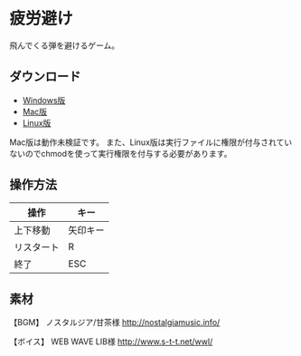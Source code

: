 疲労避け
========

飛んでくる弾を避けるゲーム。

ダウンロード
------------

- [Windows版](https://github.com/kusabashira/hirouyoke/releases/download/v1.0.0/hirouyoke_window.zip)
- [Mac版](https://github.com/kusabashira/hirouyoke/releases/download/v1.0.0/hirouyoke_mac.zip)
- [Linux版](https://github.com/kusabashira/hirouyoke/releases/download/v1.0.0/hirouyoke_linux.zip)

Mac版は動作未検証です。
また、Linux版は実行ファイルに権限が付与されていないのでchmodを使って実行権限を付与する必要があります。

操作方法
--------

| 操作       | キー     |
|------------|----------|
| 上下移動   | 矢印キー |
| リスタート | R        |
| 終了       | ESC      |

素材
----

【BGM】
ノスタルジア/甘茶様
http://nostalgiamusic.info/

【ボイス】
WEB WAVE LIB様
http://www.s-t-t.net/wwl/
